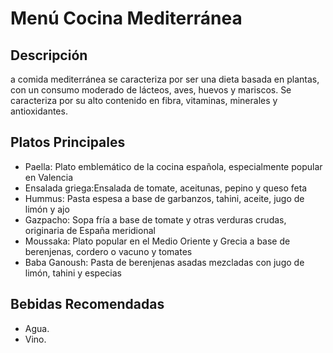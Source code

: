 # Menú Cocina Mediterránea

## Descripción
a comida mediterránea se caracteriza por ser una dieta basada en plantas, con un consumo moderado de lácteos, aves, huevos y mariscos. Se caracteriza por su alto contenido en fibra, vitaminas, minerales y antioxidantes. 

## Platos Principales

- Paella: Plato emblemático de la cocina española, especialmente popular en Valencia 
- Ensalada griega:Ensalada de tomate, aceitunas, pepino y queso feta 
- Hummus: Pasta espesa a base de garbanzos, tahini, aceite, jugo de limón y ajo 
- Gazpacho: Sopa fría a base de tomate y otras verduras crudas, originaria de España meridional 
- Moussaka: Plato popular en el Medio Oriente y Grecia a base de berenjenas, cordero o vacuno y tomates 
- Baba Ganoush: Pasta de berenjenas asadas mezcladas con jugo de limón, tahini y especias 

## Bebidas Recomendadas
- Agua.
- Vino.